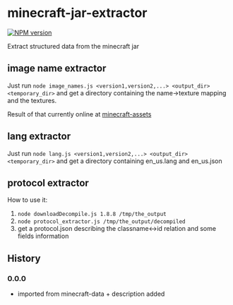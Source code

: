 # minecraft-jar-extractor
[![NPM version](https://img.shields.io/npm/v/minecraft-jar-extractor.svg)](http://npmjs.com/package/minecraft-jar-extractor)

Extract structured data from the minecraft jar

## image name extractor

Just run `node image_names.js <version1,version2,...> <output_dir> <temporary_dir>` 
and get a directory containing the name->texture mapping and the textures.

Result of that currently online at [minecraft-assets](https://github.com/rom1504/minecraft-assets)

## lang extractor

Just run `node lang.js <version1,version2,...> <output_dir> <temporary_dir>` 
and get a directory containing en_us.lang and en_us.json

## protocol extractor

How to use it:

1. `node downloadDecompile.js 1.8.8 /tmp/the_output`
2. `node protocol_extractor.js /tmp/the_output/decompiled`
3. get a protocol.json describing the classname<->id relation and some fields information

## History

### 0.0.0

* imported from minecraft-data + description added